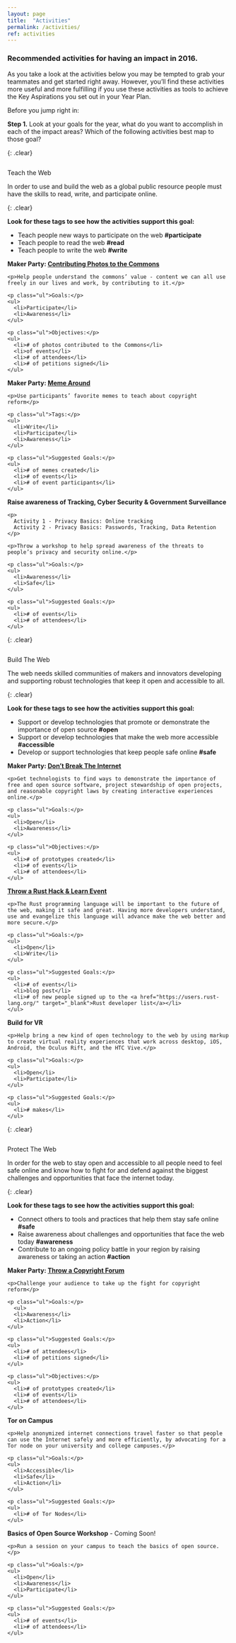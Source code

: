 ```yaml
---
layout: page
title:  "Activities"
permalink: /activities/
ref: activities
---
```


### Recommended activities for having an impact in 2016.

As you take a look at the activities below you may be tempted to grab your teammates and get started right away. However, you’ll find these activities more useful and more fulfilling if you use these activities as tools to achieve the Key Aspirations you set out in your Year Plan.

Before you jump right in:

**Step 1.** Look at your goals for the year, what do you want to accomplish in each of the impact areas? Which of the following activities best map to those goal?


{: .clear}
&nbsp;

<div class="activities">
  <img src="{{ site.baseurl }}/static/img/books.png" alt="">
    <p>Teach the Web</p>
    <span>In order to use and build the web as a global public resource people must have the skills to read, write, and participate online.</span>
</div>

{: .clear}
&nbsp;

**Look for these tags to see how the activities support this goal:**

* Teach people new ways to participate on the web **#participate**
* Teach people to read the web **#read**
* Teach people to write the web **#write**

<div class="row activities-table">
  <div class="col-md-4">
    <p><b>Maker Party: <a href="https://docs.google.com/document/d/1SHxJlnDSJwWHRLk3BMfDZWOaRcFXwedPOWSyAmybMJs/" target="_blank">Contributing Photos to the Commons</a></b></p>

    <p>Help people understand the commons’ value - content we can all use freely in our lives and work, by contributing to it.</p>

    <p class="ul">Goals:</p>
    <ul>
      <li>Participate</li>
      <li>Awareness</li>
    </ul>

    <p class="ul">Objectives:</p>
    <ul>
      <li># of photos contributed to the Commons</li>
      <li>of events</li>
      <li># of attendees</li>
      <li># of petitions signed</li>
    </ul>
  </div>

  <div class="col-md-4">
    <p><b>Maker Party: <a href="https://docs.google.com/document/d/1bA_w9iFnZBHkXReadQ6mBqHwitn-czD2_YmfVpbJ484/edit#heading=h.vt5k89xbxu3y" target="_blank">Meme Around</a></b></p>

    <p>Use participants’ favorite memes to teach about copyright reform</p>

    <p class="ul">Tags:</p>
    <ul>
      <li>Write</li>
      <li>Participate</li>
      <li>Awareness</li>
    </ul>

    <p class="ul">Suggested Goals:</p>
    <ul>
      <li># of memes created</li>
      <li># of events</li>
      <li># of event participants</li>
    </ul>
  </div>

  <div class="col-md-4">
    <p><b>Raise awareness of Tracking, Cyber Security & Government Surveillance</b></p>

    <p>
      Activity 1 - Privacy Basics: Online tracking
      Activity 2 - Privacy Basics: Passwords, Tracking, Data Retention
    </p>

    <p>Throw a workshop to help spread awareness of the threats to people’s privacy and security online.</p>

    <p class="ul">Goals:</p>
    <ul>
      <li>Awareness</li>
      <li>Safe</li>
    </ul>

    <p class="ul">Suggested Goals:</p>
    <ul>
      <li># of events</li>
      <li># of attendees</li>
    </ul>
  </div>
</div>

{: .clear}
&nbsp;

<div class="activities">
  <img src="{{ site.baseurl }}/static/img/hammer.png" alt="">
    <p>Build The Web</p>
    <span>The web needs skilled communities of makers and innovators developing and supporting robust technologies that keep it open and accessible to all.</span>
</div>

{: .clear}
&nbsp;

**Look for these tags to see how the activities support this goal:**

* Support or develop technologies that promote or demonstrate the importance of open source **#open**
* Support or develop technologies that make the web more accessible **#accessible**
* Develop or support technologies that keep people safe online **#safe**

<div class="row activities-table">
  <div class="col-md-4">
    <p><b>Maker Party:  <a href="https://docs.google.com/document/d/1sxwkdPO8mnP4q_JYQSHAK3fVJr-4Tlbznsj1DQ5BxhU/edit#heading=h.qu3a5tye3xlc" target="_blank">Don’t Break The Internet</a></b></p>

    <p>Get technologists to find ways to demonstrate the importance of free and open source software, project stewardship of open projects, and reasonable copyright laws by creating interactive experiences online.</p>

    <p class="ul">Goals:</p>
    <ul>
      <li>Open</li>
      <li>Awareness</li>
    </ul>

    <p class="ul">Objectives:</p>
    <ul>
      <li># of prototypes created</li>
      <li># of events</li>
      <li># of attendees</li>
    </ul>
  </div>

  <div class="col-md-4">
    <p><b><a href="https://activate.mozilla.community/developer-engagement/rust-hack" target="_blank">Throw a Rust Hack & Learn Event</a></b></p>

    <p>The Rust programming language will be important to the future of the web, making it safe and great. Having more developers understand, use and evangelize this language will advance make the web better and more secure.</p>

    <p class="ul">Goals:</p>
    <ul>
      <li>Open</li>
      <li>Write</li>
    </ul>  

    <p class="ul">Suggested Goals:</p>
    <ul>
      <li># of events</li>
      <li>blog post</li>
      <li># of new people signed up to the <a href="https://users.rust-lang.org/" target="_blank">Rust developer list</a></li>
    </ul>
  </div>

  <div class="col-md-4">
    <p><b>Build for VR</b></p>

    <p>Help bring a new kind of open technology to the web by using markup to create virtual reality experiences that work across desktop, iOS, Android, the Oculus Rift, and the HTC Vive.</p>

    <p class="ul">Goals:</p>
    <ul>
      <li>Open</li>
      <li>Participate</li>
    </ul>

    <p class="ul">Suggested Goals:</p>
    <ul>
      <li># makes</li>
    </ul>
  </div>
</div>

{: .clear}
&nbsp;

<div class="activities">
  <img src="{{ site.baseurl }}/static/img/sword.png" alt="">
    <p>Protect The Web</p>
    <span>In order for the web to stay open and accessible to all people need to feel safe online and know how to fight for and defend against the biggest challenges and opportunities that face the internet today.</span>
</div>

{: .clear}
&nbsp;

**Look for these tags to see how the activities support this goal:**

* Connect others to tools and practices that help them stay safe online **#safe**
* Raise awareness about challenges and opportunities that face the web today **#awareness**
* Contribute to an ongoing policy battle in your region by raising awareness or taking an action **#action**

<div class="row activities-table">
  <div class="col-md-4">
    <p><b>Maker Party: <a href="https://docs.google.com/document/d/1NA75ay6O2yevGOCgoHcvsGlptt0PFHwH7YEgWBfkXjk/edit#heading=h.t9370uv5o7rn" target="_blank">Throw a Copyright Forum</a></b></p>

    <p>Challenge your audience to take up the fight for copyright reform</p>

    <p class="ul">Goals:</p>
      <ul>
      <li>Awareness</li>
      <li>Action</li>
    </ul>

    <p class="ul">Suggested Goals:</p>
    <ul>
      <li># of attendees</li>
      <li># of petitions signed</li>
    </ul>

    <p class="ul">Objectives:</p>
    <ul>
      <li># of prototypes created</li>
      <li># of events</li>
      <li># of attendees</li>
    </ul>
  </div>

  <div class="col-md-4">
    <p><b>Tor on Campus</b></p>

    <p>Help anonymized internet connections travel faster so that people can use the Internet safely and more efficiently, by advocating for a Tor node on your university and college campuses.</p>

    <p class="ul">Goals:</p>
    <ul>
      <li>Accessible</li>
      <li>Safe</li>
      <li>Action</li>
    </ul>

    <p class="ul">Suggested Goals:</p>
    <ul>
      <li># of Tor Nodes</li>
    </ul>
  </div>

  <div class="col-md-4">
    <p><b>Basics of Open Source  Workshop</b> - Coming Soon!</p>

    <p>Run a session on your campus to teach the basics of open source.</p>

    <p class="ul">Goals:</p>
    <ul>
      <li>Open</li>
      <li>Awareness</li>
      <li>Participate</li>
    </ul>

    <p class="ul">Suggested Goals:</p>
    <ul>
      <li># of events</li>
      <li># of attendees</li>
    </ul>
  </div>
</div>
